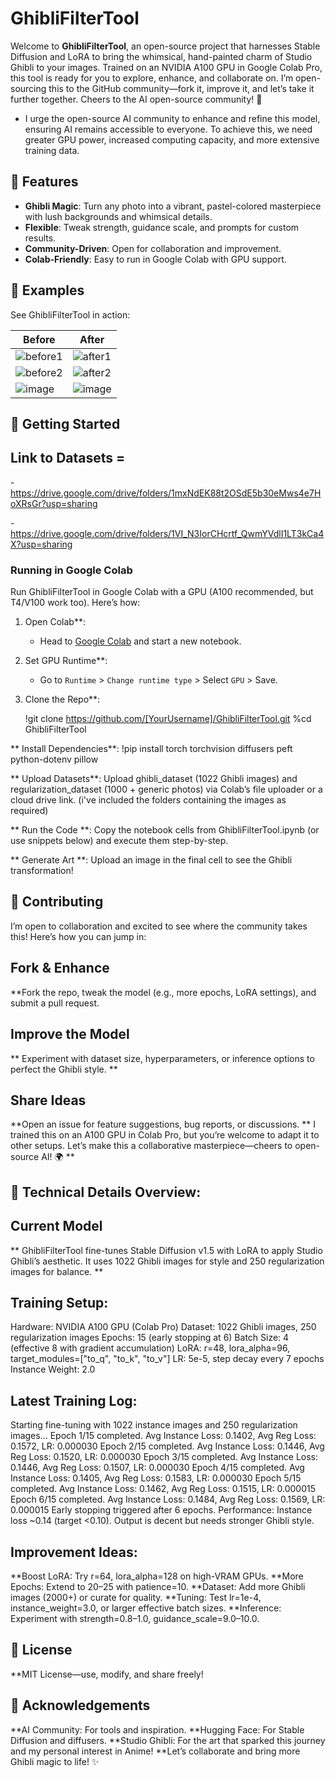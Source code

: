 # GhibliFilterTool

Welcome to **GhibliFilterTool**, an open-source project that harnesses Stable Diffusion and LoRA to bring the whimsical, hand-painted charm of Studio Ghibli to your images. Trained on an NVIDIA A100 GPU in Google Colab Pro, this tool is ready for you to explore, enhance, and collaborate on. I’m open-sourcing this to the GitHub community—fork it, improve it, and let’s take it further together. Cheers to the AI open-source community! 🎉

- I urge the open-source AI community to enhance and refine this model, ensuring AI remains accessible to everyone. To achieve this, we need greater GPU power, increased computing capacity, and more extensive training data.


## 🌟 Features

- **Ghibli Magic**: Turn any photo into a vibrant, pastel-colored masterpiece with lush backgrounds and whimsical details.
- **Flexible**: Tweak strength, guidance scale, and prompts for custom results.
- **Community-Driven**: Open for collaboration and improvement.
- **Colab-Friendly**: Easy to run in Google Colab with GPU support.

## 🎨 Examples

See GhibliFilterTool in action:

| Before | After |
|--------|-------|
|![before1](https://github.com/user-attachments/assets/5a14c4d2-7ce0-477d-94f9-be8e55253a48) | ![after1](https://github.com/user-attachments/assets/99a5c7c0-f6c1-4f1d-ba11-ace3a6e55e8c) |
|![before2](https://github.com/user-attachments/assets/90f301d0-96ed-4250-836b-73b371d5697d) | ![after2](https://github.com/user-attachments/assets/1a8e9208-12f3-417d-b71a-8d613b01728c) |
|![image](https://github.com/user-attachments/assets/df568d20-8825-422d-b6e6-f37463f06b12) | ![image](https://github.com/user-attachments/assets/ed095a7c-195a-41e7-a641-138f5e219645)


## 🚀 Getting Started

## Link to Datasets = 

-https://drive.google.com/drive/folders/1mxNdEK88t2OSdE5b30eMws4e7HoXRsGr?usp=sharing

-https://drive.google.com/drive/folders/1VI_N3IorCHcrtf_QwmYVdlI1LT3kCa4X?usp=sharing

### Running in Google Colab

Run GhibliFilterTool in Google Colab with a GPU (A100 recommended, but T4/V100 work too). Here’s how:

1. Open Colab**:
   - Head to [Google Colab](https://colab.research.google.com/) and start a new notebook.

2. Set GPU Runtime**:
   - Go to `Runtime` > `Change runtime type` > Select `GPU` > Save.

3. Clone the Repo**:
   
   !git clone https://github.com/[YourUsername]/GhibliFilterTool.git
   %cd GhibliFilterTool
   
** Install Dependencies**: !pip install torch torchvision diffusers peft python-dotenv pillow

** Upload Datasets**: Upload ghibli_dataset (1022 Ghibli images) and regularization_dataset (1000 + generic photos) via Colab’s file uploader or a cloud drive link. (i've included the folders containing the images as required) 

** Run the Code **: Copy the notebook cells from GhibliFilterTool.ipynb (or use snippets below) and execute them step-by-step.

** Generate Art **: Upload an image in the final cell to see the Ghibli transformation!

## 🤝 Contributing

I’m open to collaboration and excited to see where the community takes this! Here’s how you can jump in:

## Fork & Enhance

**Fork the repo, tweak the model (e.g., more epochs, LoRA settings), and submit a pull request.

## Improve the Model

** Experiment with dataset size, hyperparameters, or inference options to perfect the Ghibli style. **

## Share Ideas

**Open an issue for feature suggestions, bug reports, or discussions.
** I trained this on an A100 GPU in Colab Pro, but you’re welcome to adapt it to other setups. Let’s make this a collaborative masterpiece—cheers to open-source AI! 🌍 **

## 📖 Technical Details Overview:

## Current Model

** GhibliFilterTool fine-tunes Stable Diffusion v1.5 with LoRA to apply Studio Ghibli’s aesthetic. It uses 1022 Ghibli images for style and 250 regularization images for balance. **

## Training Setup:

Hardware: NVIDIA A100 GPU (Colab Pro)
Dataset: 1022 Ghibli images, 250 regularization images
Epochs: 15 (early stopping at 6)
Batch Size: 4 (effective 8 with gradient accumulation)
LoRA: r=48, lora_alpha=96, target_modules=["to_q", "to_k", "to_v"]
LR: 5e-5, step decay every 7 epochs
Instance Weight: 2.0

## Latest Training Log:

Starting fine-tuning with 1022 instance images and 250 regularization images...
Epoch 1/15 completed. Avg Instance Loss: 0.1402, Avg Reg Loss: 0.1572, LR: 0.000030
Epoch 2/15 completed. Avg Instance Loss: 0.1446, Avg Reg Loss: 0.1520, LR: 0.000030
Epoch 3/15 completed. Avg Instance Loss: 0.1446, Avg Reg Loss: 0.1507, LR: 0.000030
Epoch 4/15 completed. Avg Instance Loss: 0.1405, Avg Reg Loss: 0.1583, LR: 0.000030
Epoch 5/15 completed. Avg Instance Loss: 0.1462, Avg Reg Loss: 0.1515, LR: 0.000015
Epoch 6/15 completed. Avg Instance Loss: 0.1484, Avg Reg Loss: 0.1569, LR: 0.000015
Early stopping triggered after 6 epochs.
Performance: Instance loss ~0.14 (target <0.10). Output is decent but needs stronger Ghibli style.

## Improvement Ideas:

**Boost LoRA: Try r=64, lora_alpha=128 on high-VRAM GPUs.
**More Epochs: Extend to 20–25 with patience=10.
**Dataset: Add more Ghibli images (2000+) or curate for quality.
**Tuning: Test lr=1e-4, instance_weight=3.0, or larger effective batch sizes.
**Inference: Experiment with strength=0.8–1.0, guidance_scale=9.0–10.0.

## 📜 License

**MIT License—use, modify, and share freely!

## 🙌 Acknowledgements
**AI Community: For tools and inspiration.
**Hugging Face: For Stable Diffusion and diffusers.
**Studio Ghibli: For the art that sparked this journey and my personal interest in Anime!
**Let’s collaborate and bring more Ghibli magic to life! ✨
